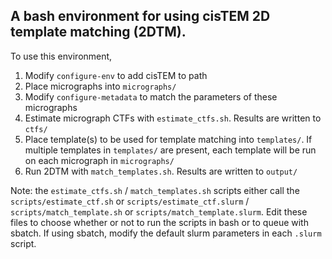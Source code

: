 ## A bash environment for using cisTEM 2D template matching (2DTM).

To use this environment,

1) Modify `configure-env` to add cisTEM to path
3) Place micrographs into `micrographs/`
4) Modify `configure-metadata` to match the parameters of these micrographs
5) Estimate micrograph CTFs with `estimate_ctfs.sh`. Results are written to `ctfs/`
6) Place template(s) to be used for template matching into `templates/`. If multiple templates in `templates/` are present, each template will be run on each micrograph in `micrographs/`
7) Run 2DTM with `match_templates.sh`. Results are written to `output/`

Note: the `estimate_ctfs.sh` / `match_templates.sh` scripts either call the `scripts/estimate_ctf.sh` or `scripts/estimate_ctf.slurm` / `scripts/match_template.sh` or `scripts/match_template.slurm`. Edit these files to choose whether or not to run the scripts in bash or to queue with sbatch. If using sbatch, modify the default slurm parameters in each `.slurm` script.
